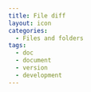 ```yaml
---
title: File diff
layout: icon
categories:
  - Files and folders
tags:
  - doc
  - document
  - version
  - development
---
```

